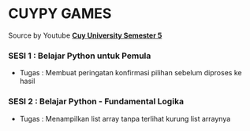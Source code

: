 # CUYPY GAMES
Source by Youtube __[Cuy University Semester 5](https://youtube.com/playlist?list=PLc6SEcJkQ6DwUhzOcOKmqysBF2FGvQZ0V&feature=shared)__

### SESI 1	: Belajar Python untuk Pemula
- Tugas : Membuat peringatan konfirmasi pilihan sebelum diproses ke hasil

### SESI 2	: Belajar Python - Fundamental Logika
- Tugas : Menampilkan list array tanpa terlihat kurung list arraynya